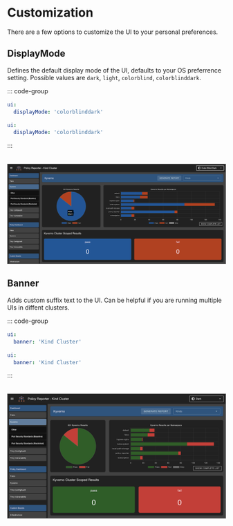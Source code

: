 # Customization

There are a few options to customize the UI to your personal preferences.

## DisplayMode

Defines the default display mode of the UI, defaults to your OS preferrence setting. Possible values are `dark`, `light`, `colorblind`, `colorblinddark`.

::: code-group

```yaml [values.yaml]
ui:
  displayMode: 'colorblinddark'
```

```yaml [config.yaml]   
ui:
  displayMode: 'colorblinddark'
```

:::

<img src="../assets/policy-reporter-ui-colorblinddark.png" style="border: 1px solid #555; margin-top: 20px;" alt="Policy Reporter UI - Kind Cluster Banner" />

## Banner

Adds custom suffix text to the UI. Can be helpful if you are running multiple UIs in diffent clusters.

::: code-group

```yaml [values.yaml]
ui:
  banner: 'Kind Cluster'
```

```yaml [config.yaml]   
ui:
  banner: 'Kind Cluster'
```

:::

<img src="../assets/policy-reporter-ui-dark.png" style="border: 1px solid #555; margin-top: 20px;" alt="Policy Reporter UI - Kind Cluster Banner" />